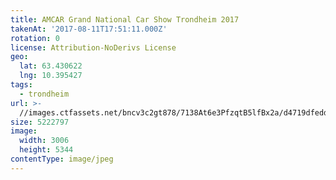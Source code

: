 ```yaml
---
title: AMCAR Grand National Car Show Trondheim 2017
takenAt: '2017-08-11T17:51:11.000Z'
rotation: 0
license: Attribution-NoDerivs License
geo:
  lat: 63.430622
  lng: 10.395427
tags:
  - trondheim
url: >-
  //images.ctfassets.net/bncv3c2gt878/7138At6e3PfzqtB5lfBx2a/d4719dfedd0ab7aa3b24b9cc339157be/amcar-grand-national-car-show-trondheim-2017_35673419884_o
size: 5222797
image:
  width: 3006
  height: 5344
contentType: image/jpeg
---
```



